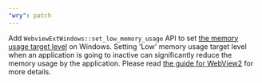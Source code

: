 ```yaml
---
"wry": patch
---
```


Add `WebviewExtWindows::set_low_memory_usage` API to set [the memory usage target level](https://learn.microsoft.com/en-us/dotnet/api/microsoft.web.webview2.core.corewebview2memoryusagetargetlevel) on Windows. Setting 'Low' memory usage target level when an application is going to inactive can significantly reduce the memory usage by the application. Please read [the guide for WebView2](https://github.com/MicrosoftEdge/WebView2Feedback/blob/main/specs/MemoryUsageTargetLevel.md) for more details.
